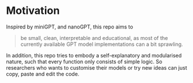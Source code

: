 <!-- # plain -->

# Motivation

Inspired by miniGPT, and nanoGPT, this repo aims to
> be small, clean, interpretable and educational, as most of the currently available GPT model implementations can a bit sprawling.

In addition, this repo tries to embody a self-explanatory and modularised nature, such that every function only consists of simple logic.
So researchers who wants to customise their models or try new ideas can just copy, paste and edit the code.

